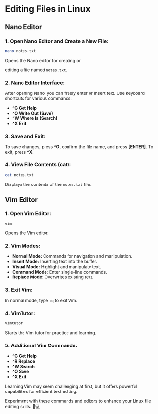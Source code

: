 # Editing Files in Linux

## Nano Editor

### 1. Open Nano Editor and Create a New File:

```bash
nano notes.txt
```

Opens the Nano editor for creating or

editing a file named `notes.txt`.

### 2. Nano Editor Interface:

After opening Nano, you can freely enter or insert text. Use keyboard shortcuts for various commands:

- **^G Get Help**
- **^O Write Out (Save)**
- **^W Where Is (Search)**
- **^X Exit**

### 3. Save and Exit:

To save changes, press **^O**, confirm the file name, and press **[ENTER]**. To exit, press **^X**.

### 4. View File Contents (cat):

```bash
cat notes.txt
```

Displays the contents of the `notes.txt` file.

## Vim Editor

### 1. Open Vim Editor:

```bash
vim
```

Opens the Vim editor.

### 2. Vim Modes:

- **Normal Mode:** Commands for navigation and manipulation.
- **Insert Mode:** Inserting text into the buffer.
- **Visual Mode:** Highlight and manipulate text.
- **Command Mode:** Enter single-line commands.
- **Replace Mode:** Overwrites existing text.

### 3. Exit Vim:

In normal mode, type `:q` to exit Vim.

### 4. VimTutor:

```bash
vimtutor
```

Starts the Vim tutor for practice and learning.

### 5. Additional Vim Commands:

- **^G Get Help**
- **^R Replace**
- **^W Search**
- **^O Save**
- **^X Exit**

Learning Vim may seem challenging at first, but it offers powerful capabilities for efficient text editing.

Experiment with these commands and editors to enhance your Linux file editing skills. 📝💻
